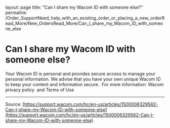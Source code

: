 layout: page
title: "Can I share my Wacom ID with someone else?"
permalink: /Order_SupportNeed_help_with_an_existing_order_or_placing_a_new_orderRead_More/New_OrdersRead_More/Can_I_share_my_Wacom_ID_with_someone_else

# Can I share my Wacom ID with someone else?

Your Wacom ID is personal and provides secure access to manage your personal information. We advise that you have your own unique Wacom ID to keep your content and information secure. 
 For more information: Wacom privacy policy  and Terms of Use

---
Source: [https://support.wacom.com/hc/en-us/articles/1500006329562-Can-I-share-my-Wacom-ID-with-someone-else](https://support.wacom.com/hc/en-us/articles/1500006329562-Can-I-share-my-Wacom-ID-with-someone-else)
